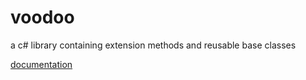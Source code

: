 voodoo
======

a c# library containing extension methods and reusable base classes

<a href="https://github.com/MiniverCheevy/voodoo/">documentation</a>
